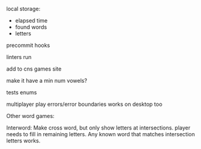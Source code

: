 local storage:

- elapsed time
- found words
- letters

precommit hooks

linters run

add to cns games site

make it have a min num vowels?

tests
enums

multiplayer play
errors/error boundaries
works on desktop too

Other word games:

Interword: Make cross word, but only show letters at intersections. player needs to fill in remaining letters. Any known word that matches intersection letters works.

